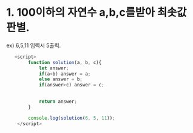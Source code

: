 
# 1. 100이하의 자연수 a,b,c를받아 최솟값 판별. 
ex) 6,5,11 입력시 5출력.


```js
   <script>
        function solution(a, b, c){
            let answer;
            if(a<b) answer = a;
            else answer = b;
            if(answer>c) answer = c;
        

            return answer;
        }

        console.log(solution(6, 5, 11));
    </script>
    
    
    
